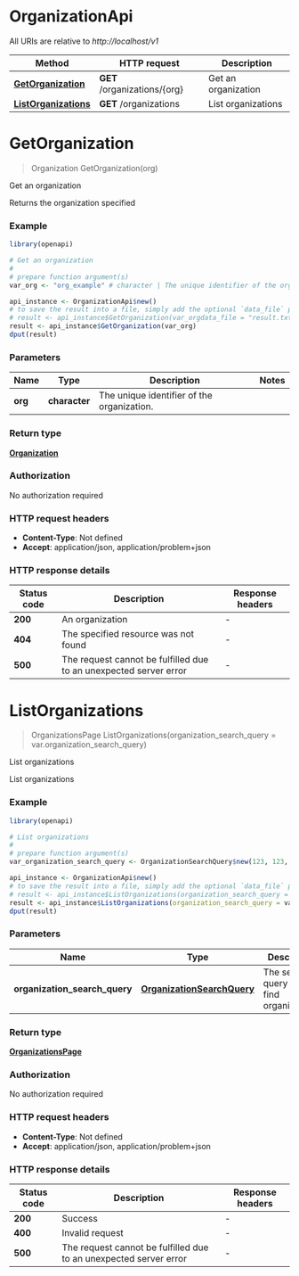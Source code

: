 # OrganizationApi

All URIs are relative to _http://localhost/v1_

| Method                                                        | HTTP request                 | Description         |
| ------------------------------------------------------------- | ---------------------------- | ------------------- |
| [**GetOrganization**](OrganizationApi.md#GetOrganization)     | **GET** /organizations/{org} | Get an organization |
| [**ListOrganizations**](OrganizationApi.md#ListOrganizations) | **GET** /organizations       | List organizations  |

# **GetOrganization**

> Organization GetOrganization(org)

Get an organization

Returns the organization specified

### Example

```R
library(openapi)

# Get an organization
#
# prepare function argument(s)
var_org <- "org_example" # character | The unique identifier of the organization.

api_instance <- OrganizationApi$new()
# to save the result into a file, simply add the optional `data_file` parameter, e.g.
# result <- api_instance$GetOrganization(var_orgdata_file = "result.txt")
result <- api_instance$GetOrganization(var_org)
dput(result)
```

### Parameters

| Name    | Type          | Description                                | Notes |
| ------- | ------------- | ------------------------------------------ | ----- |
| **org** | **character** | The unique identifier of the organization. |

### Return type

[**Organization**](Organization.md)

### Authorization

No authorization required

### HTTP request headers

- **Content-Type**: Not defined
- **Accept**: application/json, application/problem+json

### HTTP response details

| Status code | Description                                                       | Response headers |
| ----------- | ----------------------------------------------------------------- | ---------------- |
| **200**     | An organization                                                   | -                |
| **404**     | The specified resource was not found                              | -                |
| **500**     | The request cannot be fulfilled due to an unexpected server error | -                |

# **ListOrganizations**

> OrganizationsPage ListOrganizations(organization_search_query = var.organization_search_query)

List organizations

List organizations

### Example

```R
library(openapi)

# List organizations
#
# prepare function argument(s)
var_organization_search_query <- OrganizationSearchQuery$new(123, 123, c(OrganizationCategory$new()), c(ChallengeContributionRole$new()), OrganizationSort$new(), OrganizationDirection$new(), "searchTerms_example") # OrganizationSearchQuery | The search query used to find organizations. (Optional)

api_instance <- OrganizationApi$new()
# to save the result into a file, simply add the optional `data_file` parameter, e.g.
# result <- api_instance$ListOrganizations(organization_search_query = var_organization_search_querydata_file = "result.txt")
result <- api_instance$ListOrganizations(organization_search_query = var_organization_search_query)
dput(result)
```

### Parameters

| Name                          | Type                               | Description                                  | Notes      |
| ----------------------------- | ---------------------------------- | -------------------------------------------- | ---------- |
| **organization_search_query** | [**OrganizationSearchQuery**](.md) | The search query used to find organizations. | [optional] |

### Return type

[**OrganizationsPage**](OrganizationsPage.md)

### Authorization

No authorization required

### HTTP request headers

- **Content-Type**: Not defined
- **Accept**: application/json, application/problem+json

### HTTP response details

| Status code | Description                                                       | Response headers |
| ----------- | ----------------------------------------------------------------- | ---------------- |
| **200**     | Success                                                           | -                |
| **400**     | Invalid request                                                   | -                |
| **500**     | The request cannot be fulfilled due to an unexpected server error | -                |
